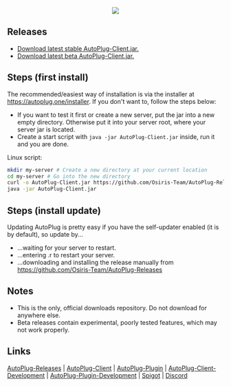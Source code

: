<div align="center">
   <img src="https://i.imgur.com/BMpvtWP.png">
</div>

## Releases
- [Download latest stable AutoPlug-Client.jar.](https://github.com/Osiris-Team/AutoPlug-Releases/raw/master/stable-builds/AutoPlug-Client.jar)
- [Download latest beta AutoPlug-Client.jar.](https://github.com/Osiris-Team/AutoPlug-Releases/raw/master/beta-builds/AutoPlug-Client.jar) 



## Steps (first install)
The recommended/easiest way of installation is via the installer at https://autoplug.one/installer.
If you don't want to, follow the steps below:
- If you want to test it first or create a new server, put the jar into a new empty directory. Otherwise put it into your server root, where your server jar is located.
- Create a start script with `java -jar AutoPlug-Client.jar` inside, run it and you are done.

Linux script:
```sh
mkdir my-server # Create a new directory at your current location
cd my-server # Go into the new directory
curl -o AutoPlug-Client.jar https://github.com/Osiris-Team/AutoPlug-Releases/raw/master/beta-builds/AutoPlug-Client.jar # Download the jar
java -jar AutoPlug-Client.jar
```

## Steps (install update)
Updating AutoPlug is pretty easy if you have the self-updater enabled (it is by default), so update by...
- ...waiting for your server to restart.
- ...entering .r to restart your server.
- ...downloading and installing the release manually from https://github.com/Osiris-Team/AutoPlug-Releases

## Notes
- This is the only, official downloads repository. Do not download for anywhere else.
- Beta releases contain experimental, poorly tested features, which may not work properly.

## Links
    
<div>
   <p>
      <a href="https://github.com/Osiris-Team/AutoPlug-Releases">AutoPlug-Releases</a> |
      <a href="https://github.com/Osiris-Team/AutoPlug-Client">AutoPlug-Client</a> |
      <a href="https://github.com/Osiris-Team/AutoPlug-Plugin">AutoPlug-Plugin</a> |
      <a href="https://bit.ly/acprogress">AutoPlug-Client-Development</a> |
      <a href="https://bit.ly/approgress">AutoPlug-Plugin-Development</a> |
      <a href="https://www.spigotmc.org/members/osiristeam.935748/">Spigot</a> |
      <a href="https://discord.com/invite/GGNmtCC">Discord</a>
   </p>
</div>
